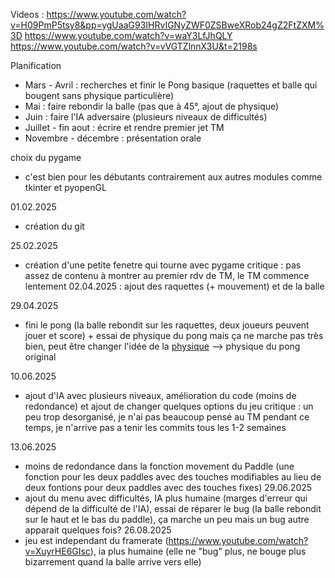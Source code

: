 Videos :
https://www.youtube.com/watch?v=H09PmP5tsy8&pp=ygUaaG93IHRvIGNyZWF0ZSBweXRob24gZ2FtZXM%3D
https://www.youtube.com/watch?v=waY3LfJhQLY
https://www.youtube.com/watch?v=vVGTZlnnX3U&t=2198s

Planification
- Mars - Avril : recherches et finir le Pong basique (raquettes et balle qui bougent sans physique particulière)
- Mai : faire rebondir la balle (pas que à 45°, ajout de physique)
- Juin : faire l'IA adversaire (plusieurs niveaux de difficultés)
- Juillet - fin aout : écrire et rendre premier jet TM
- Novembre - décembre : présentation orale

choix du pygame 
- c'est bien pour les débutants contrairement aux autres modules comme tkinter et pyopenGL

01.02.2025 
- création du git

25.02.2025 
-  création d'une petite fenetre qui tourne avec pygame
critique : pas assez de contenu à montrer au premier rdv de TM, le TM commence lentement
02.04.2025 : ajout des raquettes (+ mouvement) et de la balle

29.04.2025 
- fini le pong (la balle rebondit sur les raquettes, deux joueurs peuvent jouer et score) + essai de physique du pong mais ça ne marche pas très bien, peut être changer l'idée de la [physique](https://gamedev.stackexchange.com/questions/147773/what-is-original-pong-ball-behaviour) --> physique du pong original

10.06.2025 
- ajout d'IA avec plusieurs niveaux, amélioration du code (moins de redondance) et ajout de changer quelques options du jeu
critique : un peu trop desorganisé, je n'ai pas beaucoup pensé au TM pendant ce temps, je n'arrive pas a tenir les commits tous les 1-2 semaines

13.06.2025 
- moins de redondance dans la fonction movement du Paddle (une fonction pour les deux paddles avec des touches modifiables au lieu de deux fontions pour deux paddles avec des touches fixes)
29.06.2025
- ajout du menu avec difficultés, IA plus humaine (marges d'erreur qui dépend de la difficulté de l'IA), essai de réparer le bug (la balle rebondit sur le haut et le bas du paddle), ça marche un peu mais un bug autre apparait quelques fois?
26.08.2025
- jeu est independant du framerate (https://www.youtube.com/watch?v=XuyrHE6GIsc), ia plus humaine (elle ne "bug" plus, ne bouge plus bizarrement quand la balle arrive vers elle)